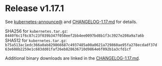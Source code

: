 # Release v1.17.1
See [kubernetes-announce@](https://groups.google.com/forum/#!forum/kubernetes-announce) and [CHANGELOG-1.17.md](https://github.com/kubernetes/kubernetes/blob/master/CHANGELOG-1.17.md#v1171) for details.

SHA256 for `kubernetes.tar.gz`: `8440f6c1f6c87c23f039b347f058eef2bb4ee0097bd8b1f3c3927e208a9a7a6b`
SHA512 for `kubernetes.tar.gz`: `b75a513ac1edc366a0ab829866687c4937485a00a0621a729860ae95fa278ecdadf37d63e608b2259e1c683dd01faf26eb828636710d9864e6f092b1a3cfd1cf`

Additional binary downloads are linked in the [CHANGELOG-1.17.md](https://github.com/kubernetes/kubernetes/blob/master/CHANGELOG-1.17.md#downloads-for-v1171).
